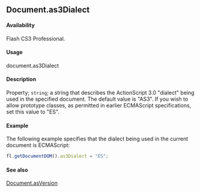 ## Document.as3Dialect

#### Availability

Flash CS3 Professional.

#### Usage

document.as3Dialect

#### Description

Property; `string`; a string that describes the ActionScript 3.0 "dialect" being used in the specified document. The default value is "AS3". If you wish to allow prototype classes, as permitted in earlier ECMAScript specifications, set this value to "ES".

#### Example

The following example specifies that the dialect being used in the current document is ECMAScript:

```javascript
fl.getDocumentDOM().as3Dialect = "ES";
```

#### See also

[Document.asVersion](../Document_object/Document21.md)

